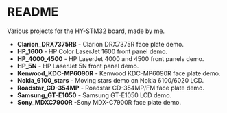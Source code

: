 # README #

Various projects for the HY-STM32 board, made by me.

* <b>Clarion_DRX7375RB</b> - Clarion DRX7375R face plate demo.
* <b>HP_1600</b> - HP Color LaserJet 1600 front panel demo.
* <b>HP_4000_4500</b> - HP LaserJet 4000 and 4500 front panels demo.
* <b>HP_5N</b> - HP LaserJet 5N front panel demo.
* <b>Kenwood_KDC-MP6090R</b> - Kenwood KDC-MP6090R face plate demo.
* <b>Nokia_6100_stars</b> - Moving stars demo on Nokia 6100/6020 LCD.
* <b>Roadstar_CD-354MP</b> - Roadstar CD-354MP/FM face plate demo.
* <b>Samsung_GT-E1050</b> - Samsung GT-E1050 LCD demo.
* <b>Sony_MDXC7900R</b> -Sony MDX-C7900R face plate demo.
